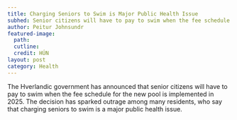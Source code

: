 ```yaml
---
title: Charging Seniors to Swim is Major Public Health Issue
subhed: Senior citizens will have to pay to swim when the fee schedule for the new pool is implemented in 2025. 
author: Peitur Johnsundr
featured-image: 
  path: 
  cutline: 
  credit: HÚN
layout: post
category: Health
---
```


The Hverlandic government has announced that senior citizens will have to pay to swim when the fee schedule for the new pool is implemented in 2025. The decision has sparked outrage among many residents, who say that charging seniors to swim is a major public health issue.
